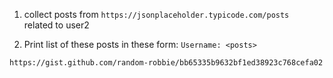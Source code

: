 1. collect posts from `https://jsonplaceholder.typicode.com/posts`  
related to user2

1. Print list of these posts in these form:
   `Username: <posts>`
   
`https://gist.github.com/random-robbie/bb65335b9632bf1ed38923c768cefa02`
